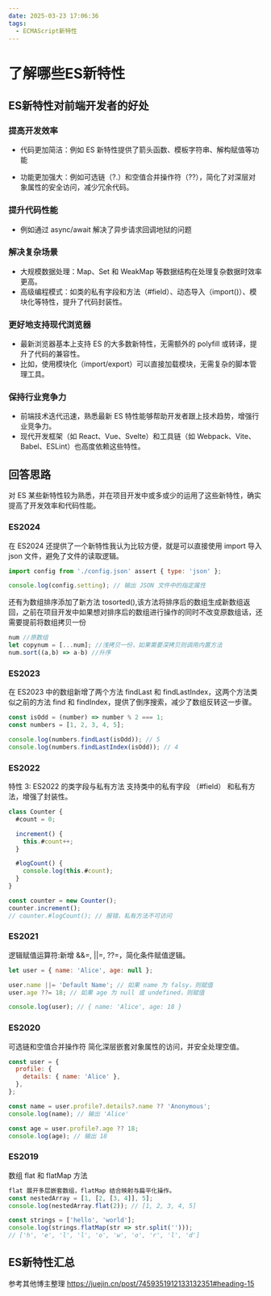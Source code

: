 ```yaml
---
date: 2025-03-23 17:06:36
tags:
  - ECMAScript新特性
---
```


# 了解哪些ES新特性

## ES新特性对前端开发者的好处

### 提高开发效率

- 代码更加简洁：例如 ES 新特性提供了箭头函数、模板字符串、解构赋值等功能

- 功能更加强大：例如可选链（?.）和空值合并操作符（??），简化了对深层对象属性的安全访问，减少冗余代码。

### 提升代码性能

- 例如通过 async/await 解决了异步请求回调地狱的问题

### 解决复杂场景

- 大规模数据处理：Map、Set 和 WeakMap 等数据结构在处理复杂数据时效率更高。
- 高级编程模式：如类的私有字段和方法（#field）、动态导入（import()）、模块化等特性，提升了代码封装性。

### 更好地支持现代浏览器

- 最新浏览器基本上支持 ES 的大多数新特性，无需额外的 polyfill 或转译，提升了代码的兼容性。
- 比如，使用模块化（import/export）可以直接加载模块，无需复杂的脚本管理工具。

### 保持行业竞争力

- 前端技术迭代迅速，熟悉最新 ES 特性能够帮助开发者跟上技术趋势，增强行业竞争力。
- 现代开发框架（如 React、Vue、Svelte）和工具链（如 Webpack、Vite、Babel、ESLint）也高度依赖这些特性。

## 回答思路

对 ES 某些新特性较为熟悉，并在项目开发中或多或少的运用了这些新特性，确实提高了开发效率和代码性能。

### ES2024

在 ES2024 还提供了一个新特性我认为比较方便，就是可以直接使用 import 导入 json 文件，避免了文件的读取逻辑。

```JavaScript
import config from './config.json' assert { type: 'json' };

console.log(config.setting); // 输出 JSON 文件中的指定属性

```

还有为数组排序添加了新方法 tosorted(),该方法将排序后的数组生成新数组返回，之前在项目开发中如果想对排序后的数组进行操作的同时不改变原数组话，还需要提前将数组拷贝一份

```JavaScript
num //原数组
let copynum = [...num]; //浅拷贝一份，如果需要深拷贝则调用内置方法
num.sort((a,b) => a-b) //升序
```

### ES2023

在 ES2023 中的数组新增了两个方法 findLast 和 findLastIndex，这两个方法类似之前的方法 find 和 findIndex，提供了倒序搜索，减少了数组反转这一步骤。

```JavaScript
const isOdd = (number) => number % 2 === 1;
const numbers = [1, 2, 3, 4, 5];

console.log(numbers.findLast(isOdd)); // 5
console.log(numbers.findLastIndex(isOdd)); // 4

```

### ES2022

特性 3: ES2022 的类字段与私有方法
支持类中的私有字段 （#field） 和私有方法，增强了封装性。

```JavaScript
class Counter {
  #count = 0;

  increment() {
    this.#count++;
  }

  #logCount() {
    console.log(this.#count);
  }
}

const counter = new Counter();
counter.increment();
// counter.#logCount(); // 报错，私有方法不可访问

```

### ES2021

逻辑赋值运算符:新增 &&=, ||=, ??=，简化条件赋值逻辑。

```JavaScript
let user = { name: 'Alice', age: null };

user.name ||= 'Default Name'; // 如果 name 为 falsy，则赋值
user.age ??= 18; // 如果 age 为 null 或 undefined，则赋值

console.log(user); // { name: 'Alice', age: 18 }
```

### ES2020

可选链和空值合并操作符
简化深层嵌套对象属性的访问，并安全处理空值。

```JavaScript
const user = {
  profile: {
    details: { name: 'Alice' },
  },
};

const name = user.profile?.details?.name ?? 'Anonymous';
console.log(name); // 输出 'Alice'

const age = user.profile?.age ?? 18;
console.log(age); // 输出 18
```

### ES2019

数组 flat 和 flatMap 方法

```JavaScript
flat 展开多层嵌套数组，flatMap 结合映射与扁平化操作。
const nestedArray = [1, [2, [3, 4]], 5];
console.log(nestedArray.flat(2)); // [1, 2, 3, 4, 5]

const strings = ['hello', 'world'];
console.log(strings.flatMap(str => str.split('')));
// ['h', 'e', 'l', 'l', 'o', 'w', 'o', 'r', 'l', 'd']


```

## ES新特性汇总

参考其他博主整理
https://juejin.cn/post/7459351912133132351#heading-15
